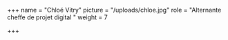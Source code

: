 +++
name = "Chloé Vitry"
picture = "/uploads/chloe.jpg"
role = "Alternante cheffe de projet digital "
weight = 7

+++
